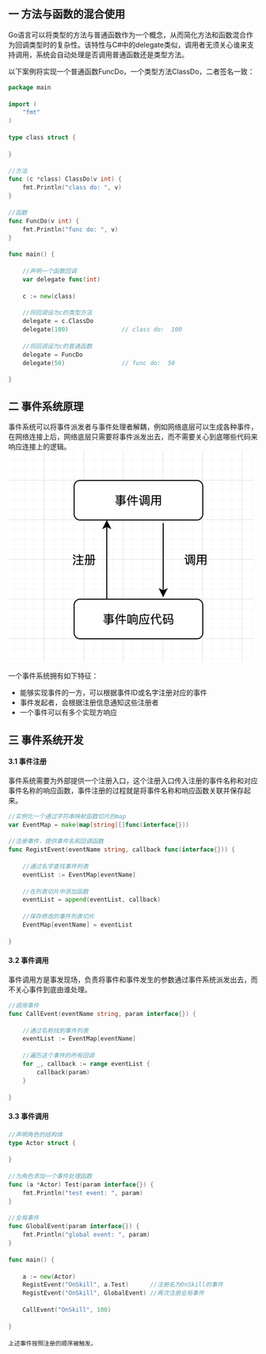 ## 一 方法与函数的混合使用

Go语言可以将类型的方法与普通函数作为一个概念，从而简化方法和函数混合作为回调类型时的复杂性。该特性与C#中的delegate类似，调用者无须关心谁来支持调用，系统会自动处理是否调用普通函数还是类型方法。  

以下案例将实现一个普通函数FuncDo，一个类型方法ClassDo，二者签名一致：
```go
package main

import (
	"fmt"
)

type class struct {

}

//方法
func (c *class) ClassDo(v int) {
	fmt.Println("class do: ", v)
}

//函数
func FuncDo(v int) {
	fmt.Println("func do: ", v)
}

func main() {

	//声明一个函数回调
	var delegate func(int)

	c := new(class)

	//将回调设为c的类型方法
	delegate = c.ClassDo
	delegate(100)				// class do:  100

	//将回调设为c的普通函数
	delegate = FuncDo			
	delegate(50)				// func do:  50

}
```

## 二 事件系统原理

事件系统可以将事件派发者与事件处理者解耦，例如网络底层可以生成各种事件，在网络连接上后，网络底层只需要将事件派发出去，而不需要关心到底哪些代码来响应连接上的逻辑。
![](../images/Golang/事件.png)

一个事件系统拥有如下特征：
- 能够实现事件的一方，可以根据事件ID或名字注册对应的事件
- 事件发起者，会根据注册信息通知这些注册者
- 一个事件可以有多个实现方响应

## 三 事件系统开发

#### 3.1 事件注册

事件系统需要为外部提供一个注册入口，这个注册入口传入注册的事件名称和对应事件名称的响应函数，事件注册的过程就是将事件名称和响应函数关联并保存起来。 

```go
//实例化一个通过字符串映射函数切片的map
var EventMap = make(map[string][]func(interface{}))

//注册事件，提供事件名和回调函数
func RegistEvent(eventName string, callback func(interface{})) {

	//通过名字查找事件列表
	eventList := EventMap[eventName]

	//在列表切片中添加函数
	eventList = append(eventList, callback)

	//保存修改的事件列表切片
	EventMap[eventName] = eventList
	
}

```

#### 3.2 事件调用

事件调用方是事发现场，负责将事件和事件发生的参数通过事件系统派发出去，而不关心事件到底由谁处理。

```go
//调用事件
func CallEvent(eventName string, param interface{}) {
	
	//通过名称找到事件列表
	eventList := EventMap[eventName]

	//遍历这个事件的所有回调
	for _, callback := range eventList {
		callback(param)
	}

}

```

#### 3.3 事件调用

```go
//声明角色的结构体
type Actor struct {

}

//为角色添加一个事件处理函数
func (a *Actor) Test(param interface{}) {
	fmt.Println("test event: ", param)
}

//全局事件
func GlobalEvent(param interface{}) {
	fmt.Println("global event: ", param)
}

func main() {

	a := new(Actor)
	RegistEvent("OnSkill", a.Test)		//注册名为OnSkill的事件
	RegistEvent("OnSkill", GlobalEvent)	//再次注册全局事件

	CallEvent("OnSkill", 100)

}

上述事件按照注册的顺序被触发。
```